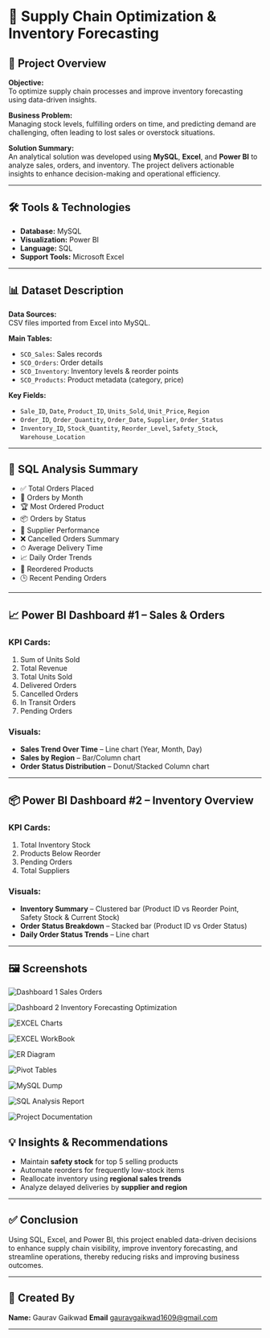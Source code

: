 # 🚚 Supply Chain Optimization & Inventory Forecasting

## 🎯 Project Overview

**Objective:**  
To optimize supply chain processes and improve inventory forecasting using data-driven insights.

**Business Problem:**  
Managing stock levels, fulfilling orders on time, and predicting demand are challenging, often leading to lost sales or overstock situations.

**Solution Summary:**  
An analytical solution was developed using **MySQL**, **Excel**, and **Power BI** to analyze sales, orders, and inventory. The project delivers actionable insights to enhance decision-making and operational efficiency.

---

## 🛠 Tools & Technologies

- **Database:** MySQL  
- **Visualization:** Power BI  
- **Language:** SQL  
- **Support Tools:** Microsoft Excel  

---

## 📊 Dataset Description

**Data Sources:**  
CSV files imported from Excel into MySQL.

**Main Tables:**
- `SCO_Sales`: Sales records  
- `SCO_Orders`: Order details  
- `SCO_Inventory`: Inventory levels & reorder points  
- `SCO_Products`: Product metadata (category, price)

**Key Fields:**
- `Sale_ID`, `Date`, `Product_ID`, `Units_Sold`, `Unit_Price`, `Region`  
- `Order_ID`, `Order_Quantity`, `Order_Date`, `Supplier`, `Order_Status`  
- `Inventory_ID`, `Stock_Quantity`, `Reorder_Level`, `Safety_Stock`, `Warehouse_Location`

---

## 🧮 SQL Analysis Summary

- ✅ Total Orders Placed  
- 📅 Orders by Month  
- 🏆 Most Ordered Product  
- 📦 Orders by Status  
- 🧾 Supplier Performance  
- ❌ Cancelled Orders Summary  
- ⏱ Average Delivery Time  
- 📈 Daily Order Trends  
- 🔁 Reordered Products  
- 🕒 Recent Pending Orders  

---

## 📈 Power BI Dashboard #1 – Sales & Orders

### KPI Cards:
1. Sum of Units Sold  
2. Total Revenue  
3. Total Units Sold  
4. Delivered Orders  
5. Cancelled Orders  
6. In Transit Orders  
7. Pending Orders  

### Visuals:
- **Sales Trend Over Time** – Line chart (Year, Month, Day)  
- **Sales by Region** – Bar/Column chart  
- **Order Status Distribution** – Donut/Stacked Column chart  

---

## 📦 Power BI Dashboard #2 – Inventory Overview

### KPI Cards:
1. Total Inventory Stock  
2. Products Below Reorder  
3. Pending Orders  
4. Total Suppliers  

### Visuals:
- **Inventory Summary** – Clustered bar (Product ID vs Reorder Point, Safety Stock & Current Stock)  
- **Order Status Breakdown** – Stacked bar (Product ID vs Order Status)  
- **Daily Order Status Trends** – Line chart  

---

## 🖼 Screenshots

![Dashboard 1 Sales   Orders](https://github.com/user-attachments/assets/789433c0-ebd4-4b26-9d96-89e062894cf1)


![Dashboard 2 Inventory Forecasting   Optimization](https://github.com/user-attachments/assets/2f05712a-b571-4cd3-9fd2-f2c1730b6322)


![EXCEL Charts](https://github.com/user-attachments/assets/ed4b4661-85a9-48c9-b82e-2dc6da093559)


![EXCEL WorkBook](https://github.com/user-attachments/assets/02311f2a-37c0-46f1-bd82-a4e76f595886)


![ER Diagram](https://github.com/user-attachments/assets/12703cd0-a2b1-491d-8b6d-9e71efdfcda0)


![Pivot Tables](https://github.com/user-attachments/assets/41bae1f3-038c-43c4-a396-6b24a1cd1b22)


![MySQL Dump](https://github.com/user-attachments/assets/f0c4d9f4-c8c8-44b4-ba88-87b5b994a78d)


![SQL Analysis Report](https://github.com/user-attachments/assets/edbea008-079a-4081-902f-1a432b108c17)


![Project Documentation](https://github.com/user-attachments/assets/7c4c808b-d960-4d7b-a9c6-d49e9b8eb1cc)


## 💡 Insights & Recommendations

- Maintain **safety stock** for top 5 selling products  
- Automate reorders for frequently low-stock items  
- Reallocate inventory using **regional sales trends**  
- Analyze delayed deliveries by **supplier and region**

---

## ✅ Conclusion

Using SQL, Excel, and Power BI, this project enabled data-driven decisions to enhance supply chain visibility, improve inventory forecasting, and streamline operations, thereby reducing risks and improving business outcomes.

---

## 👤 Created By

**Name:** Gaurav Gaikwad
**Email** gauravgaikwad1609@gmail.com


---



